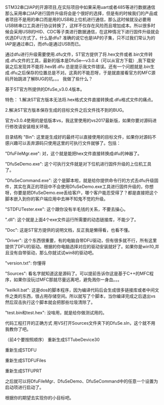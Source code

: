 


STM32串口IAP的开源项目,在实际项目中如果采用uart或者485等进行数据通信那么采用串口IAP进行固件升级将会是个很好的选择，但是有的时候我们的产品或者项目不是用的串口而是用的USB和上位机进行通信，那么这时候就没必要用USB转串口工具进行协议转换了，这样不仅存在风险而且增加成本。所以很多时候会采用USB的HID、CDC等子类进行数据通信，在这种情况下进行固件升级就会优选DFU方式了。什么是dfu? 准确的说它也是IAP的子集，只不过我们常认为的IAP是通过串口，而dfu是通过USB而已。

通过dfu进行升级需要使用.dfu文件，ST官方提供了将.hex文件或者.bin文件转成.dfu文件的工具，最新的版本是DfuSe—v3.0.4（可以从官方下载）,我下载安装之后发现并不能将.hex转.dfu 总是提示我文件错误。还有一个问题就是.bin生成.dfu之后保存的位置总是不对。这真的不能忍呀，于是就直接看官方的MFC源码开始跳进了解BUG的坑。。。
我做了些什么？

基于ST官方所提供的DfuSe_v3.0.4版本。

特色：
1.解决ST官方版本无法将.hex格式文件直接转换成.dfu格式文件的痛点。

2.解决ST官方版本保存生成的目标文件之后文件找不到的BUG。

官方v3.0.4使用的是低版本vs，我这里使用的vs2017最新版，如果你要对源码进行修改请安装相关环境。


目录结构
"Bin": 这里是生成好的最终可以直接使用的目标文件，如果你对源码不感兴趣可以丢弃源码只使用这里的可执行文件就够了。包括：

"DfuFileMgr.exe": 对，这个就是能把hex文件直接转换成dfu的神器了。

"DfuSeDemo.exe": 这个可执行文件就是对下位机进行固件升级的上位机工具了。

"DfuSeCommand.exe": 这个是脚本啦，就是给你提供命令行的方式去dfu升级固件，其实在真正的项目中不会使用DfuSeDemo.exe工具进行固件升级的，你想呀，你要是把DfuSeDemo.exe丢给客户，哪个客户能忍受得了？都是直接把这个脚本嵌入到你的客户端应用中去神不知鬼不觉的升级。

"STDFUTester.exe": 这个跟你没有半毛钱的关系，不要去操心。

".dll": 这个就是上面4个exe文件运行所需要的动态链接库，不能少了。

"Doc": 这是ST官方提供的说明文档，反正我是懒得看，也看不懂。

"Driver": 这个东西很重要，有的电脑自带DFU驱动，但有很多就不行，所有这里提供了DFU的驱动。根据的你电脑选择对应的驱动安装就好了。如果你是win10,并且没有自带驱动，那么你就试试win8的驱动吧。

"version.txt": 你懂得

"Sources": 看名字就知道这是源码了。可以提前告诉你这是基于C++的MFC程序，如果你没玩过MFC那就尽量远离吧，避免溅你一身血。。。

"keilkill.bat": 这是dos的脚本程序，因为编译代码后会生成很多链接库或者中间文件之类的东西，很占用存储空间。所以就写了个脚本，当你编译完成之后退出vs然后双击执行这个脚本就会把那些垃圾清除了。

"test.bin和test.hex": 没啥用，就是给你做测试用的。

代码工程打开的正确方式
用VS打开Sources文件夹下的DfuSe.sln，这个就不用我教你了吧。

（前4个要按照顺序）
重新生成STTubeDevice30

重新生成STDFU

重新生成STDFUFiles

重新生成STFUPRT

之后就可以将DfuFileMgr、DfuSeDemo、DfuSeCommand中的任意一个设置为启动项进行启动了。

根据你的期望去实现你的小目标吧。






